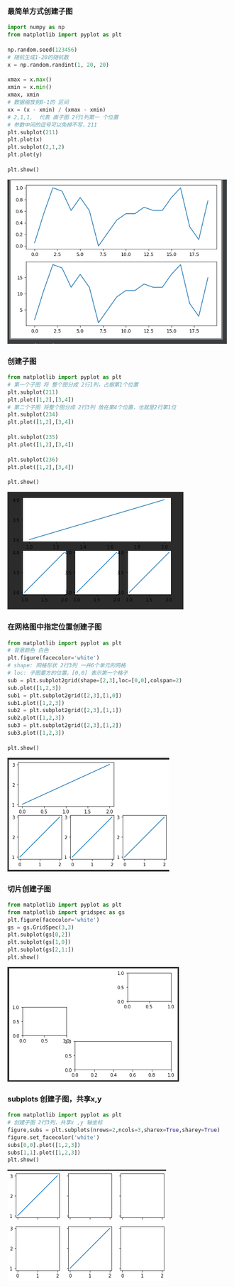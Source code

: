### 最简单方式创建子图
```python
import numpy as np
from matplotlib import pyplot as plt

np.random.seed(123456)
# 随机生成1-20的随机数
x = np.random.randint(1, 20, 20)

xmax = x.max()
xmin = x.min()
xmax, xmin
# 数据缩放到0-1的 区间
xx = (x - xmin) / (xmax - xmin)
# 2,1,1,  代表 画子图 2行1列第一 个位置
# 参数中间的逗号可以免掉不写，211
plt.subplot(211)
plt.plot(x)
plt.subplot(2,1,2)
plt.plot(y)

plt.show()
```
![plt1](/res/python/plt_1.png)

### 创建子图
```python
from matplotlib import pyplot as plt
# 第一个子图 将 整个图分成 2行1列，占据第1个位置
plt.subplot(211)
plt.plot([1,2],[3,4])
# 第二个子图 将整个图分成 2行3列 放在第4个位置，也就是2行第1位
plt.subplot(234)
plt.plot([1,2],[3,4])

plt.subplot(235)
plt.plot([1,2],[3,4])

plt.subplot(236)
plt.plot([1,2],[3,4])

plt.show()
```
![子图](/res/python/plt4.png)

### 在网格图中指定位置创建子图
```python
from matplotlib import pyplot as plt
# 背景颜色 白色
plt.figure(facecolor='white')
# shape: 网格形状 2行3列 一共6个单元的网格
# loc: 子图要方的位置，[0,0] 表示第一个格子
sub = plt.subplot2grid(shape=[2,3],loc=[0,0],colspan=2)
sub.plot([1,2,3])
sub1 = plt.subplot2grid([2,3],[1,0])
sub1.plot([1,2,3])
sub2 = plt.subplot2grid([2,3],[1,1])
sub2.plot([1,2,3])
sub3 = plt.subplot2grid([2,3],[1,2])
sub3.plot([1,2,3])

plt.show()

```
![网格子图](/res/python/plt5.png)

### 切片创建子图
```python
from matplotlib import pyplot as plt
from matplotlib import gridspec as gs
plt.figure(facecolor='white')
gs = gs.GridSpec(3,3)
plt.subplot(gs[0,2])
plt.subplot(gs[1,0])
plt.subplot(gs[2,1:])
plt.show()
```
![切片子图](/res/python/plt6.png)

### subplots 创建子图，共享x,y
```python
from matplotlib import pyplot as plt
# 创建子图 2行3列，共享x ,y 轴坐标
figure,subs = plt.subplots(nrows=2,ncols=3,sharex=True,sharey=True)
figure.set_facecolor('white')
subs[0,0].plot([1,2,3])
subs[1,1].plot([1,2,3])
plt.show()
```
![](/res/python/plt7.png)
